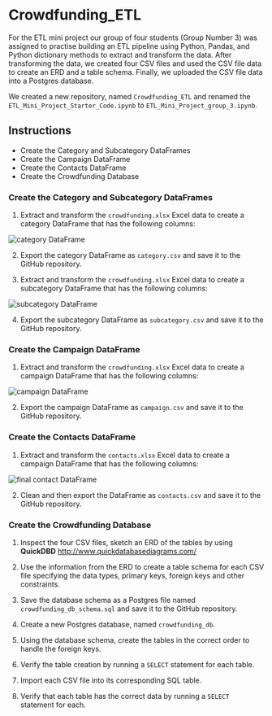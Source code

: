 # Crowdfunding_ETL

For the ETL mini project our group of four students (Group Number 3) was assigned to practise building an ETL pipeline using Python, Pandas, and Python dictionary methods to extract and transform the data. After transforming the data, we created four CSV files and used the CSV file data to create an ERD and a table schema. Finally, we uploaded the CSV file data into a Postgres database.

We created a new repository, named `Crowdfunding_ETL` and renamed the `ETL_Mini_Project_Starter_Code.ipynb` to 
`ETL_Mini_Project_group_3.ipynb`.

## Instructions

* Create the Category and Subcategory DataFrames
* Create the Campaign DataFrame
* Create the Contacts DataFrame
* Create the Crowdfunding Database

### Create the Category and Subcategory DataFrames

1. Extract and transform the `crowdfunding.xlsx` Excel data to create a category DataFrame that has the following columns:

<img src="https://static.bc-edx.com/data/dla-1-2/m13/lms/img/category_DataFrame.png" alt="category DataFrame" tabindex="0">

2. Export the category DataFrame as `category.csv` and save it to the GitHub repository.

3. Extract and transform the `crowdfunding.xlsx` Excel data to create a subcategory DataFrame that has the following columns:

<img src="https://static.bc-edx.com/data/dla-1-2/m13/lms/img/subcategory_DataFrame.png" alt="subcategory DataFrame" tabindex="0">

4. Export the subcategory DataFrame as `subcategory.csv` and save it to the GitHub repository.

### Create the Campaign DataFrame

1. Extract and transform the `crowdfunding.xlsx` Excel data to create a campaign DataFrame that has the following columns:

<img src="https://static.bc-edx.com/data/dla-1-2/m13/lms/img/campaign_DataFrame.png" alt="campaign DataFrame" tabindex="0">

2. Export the campaign DataFrame as `campaign.csv` and save it to the GitHub repository.

### Create the Contacts DataFrame

1. Extract and transform the `contacts.xlsx` Excel data to create a campaign DataFrame that has the following columns:

<img src="https://static.bc-edx.com/data/dla-1-2/m13/lms/img/contact_DataFrame_final.png" alt="final contact DataFrame" tabindex="0">

2. Clean and then export the DataFrame as `contacts.csv` and save it to the GitHub repository.


### Create the Crowdfunding Database
1. Inspect the four CSV files, sketch an ERD of the tables by using __QuickDBD__ http://www.quickdatabasediagrams.com/

2. Use the information from the ERD to create a table schema for each CSV file specifying the data types, primary keys, foreign keys and other constraints.

3. Save the database schema as a Postgres file named `crowdfunding_db_schema.sql` and save it to the GitHub repository.

4. Create a new Postgres database, named `crowdfunding_db`.

5. Using the database schema, create the tables in the correct order to handle the foreign keys.

6. Verify the table creation by running a `SELECT` statement for each table.

7. Import each CSV file into its corresponding SQL table.

8. Verify that each table has the correct data by running   a  `SELECT` statement for each.
